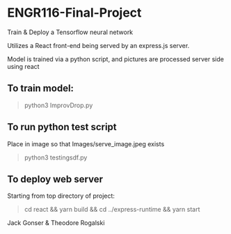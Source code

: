 ﻿# ENGR116-Final-Project

Train & Deploy a Tensorflow neural network

Utilizes a React front-end being served by an express.js server.

Model is trained via a python script, and pictures are processed server side using react

## To train model:
> python3 ImprovDrop.py

## To run python test script
Place in image so that Images/serve_image.jpeg exists
> python3 testingsdf.py

## To deploy web server
Starting from top directory of project:
> cd react && yarn build && cd ../express-runtime && yarn start

Jack Gonser & Theodore Rogalski
